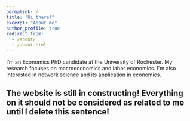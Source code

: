 ```yaml
---
permalink: /
title: "Hi there!"
excerpt: "About me"
author_profile: true
redirect_from: 
  - /about/
  - /about.html
---
```


I’m an Economics PhD candidate at the University of Rochester. My research focuses on macroeconomics and labor economics. I'm also interested in network science and its application in economics.

## The website is still in constructing! Everything on it should not be considered as related to me until I delete this sentence!
